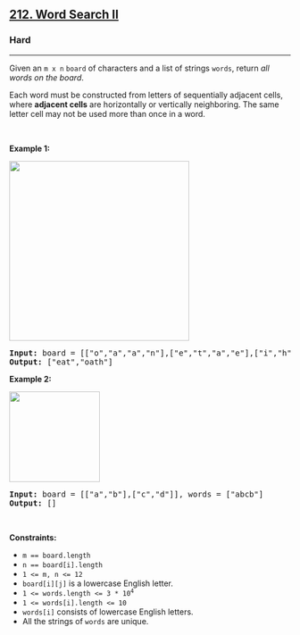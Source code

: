 <h2><a href="https://leetcode.com/problems/word-search-ii/solution/">212. Word Search II</a></h2><h3>Hard</h3><hr><div><p>Given an <code>m x n</code> <code>board</code>&nbsp;of characters and a list of strings <code>words</code>, return <em>all words on the board</em>.</p>

<p>Each word must be constructed from letters of sequentially adjacent cells, where <strong>adjacent cells</strong> are horizontally or vertically neighboring. The same letter cell may not be used more than once in a word.</p>

<p>&nbsp;</p>
<p><strong>Example 1:</strong></p>
<img alt="" src="https://assets.leetcode.com/uploads/2020/11/07/search1.jpg" style="width: 322px; height: 322px;">
<pre><strong>Input:</strong> board = [["o","a","a","n"],["e","t","a","e"],["i","h","k","r"],["i","f","l","v"]], words = ["oath","pea","eat","rain"]
<strong>Output:</strong> ["eat","oath"]
</pre>

<p><strong>Example 2:</strong></p>
<img alt="" src="https://assets.leetcode.com/uploads/2020/11/07/search2.jpg" style="width: 162px; height: 162px;">
<pre><strong>Input:</strong> board = [["a","b"],["c","d"]], words = ["abcb"]
<strong>Output:</strong> []
</pre>

<p>&nbsp;</p>
<p><strong>Constraints:</strong></p>

<ul>
	<li><code>m == board.length</code></li>
	<li><code>n == board[i].length</code></li>
	<li><code>1 &lt;= m, n &lt;= 12</code></li>
	<li><code>board[i][j]</code> is a lowercase English letter.</li>
	<li><code>1 &lt;= words.length &lt;= 3 * 10<sup>4</sup></code></li>
	<li><code>1 &lt;= words[i].length &lt;= 10</code></li>
	<li><code>words[i]</code> consists of lowercase English letters.</li>
	<li>All the strings of <code>words</code> are unique.</li>
</ul>
</div>